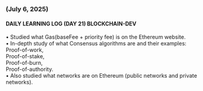 ### (July 6, 2025)  
#### DAILY LEARNING LOG (DAY 21) BLOCKCHAIN-DEV  
• Studied what Gas(baseFee + priority fee) is on the Ethereum website.  
• In-depth study of what Consensus algorithms are and their examples:  
Proof-of-work,  
Proof-of-stake,  
Proof-of-burn,  
Proof-of-authority.  
• Also studied what networks are on Ethereum (public networks and private networks).